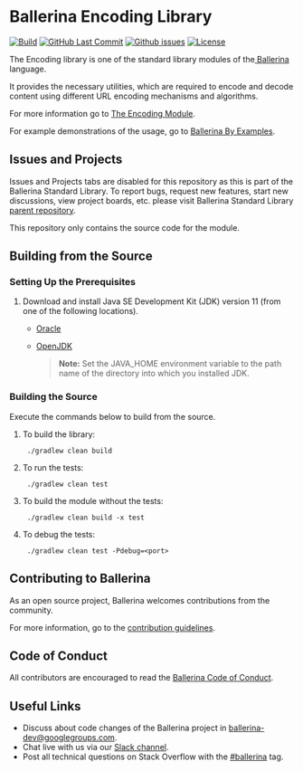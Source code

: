 Ballerina Encoding Library
===================

  [![Build](https://github.com/ballerina-platform/module-ballerina-encoding/workflows/Build/badge.svg)](https://github.com/ballerina-platform/module-ballerina-encoding/actions?query=workflow%3ABuild)
  [![GitHub Last Commit](https://img.shields.io/github/last-commit/ballerina-platform/module-ballerina-encoding.svg?label=Last%20Commit)](https://github.com/ballerina-platform/module-ballerina-encoding/commits/master)
  [![Github issues](https://img.shields.io/github/issues/ballerina-platform/ballerina-standard-library/module/encoding.svg?label=Open%20Issues)](https://github.com/ballerina-platform/ballerina-standard-library/labels/module%2Fencoding)
  [![License](https://img.shields.io/badge/License-Apache%202.0-blue.svg)](https://opensource.org/licenses/Apache-2.0)

The Encoding library is one of the standard library modules of the<a target="_blank" href="https://ballerina.io/"> Ballerina</a> language.

It provides the necessary utilities, which are required to encode and decode content using different URL encoding mechanisms and algorithms.

For more information go to [The Encoding Module](https://ballerina.io/swan-lake/learn/api-docs/ballerina/encoding/index.html).

For example demonstrations of the usage, go to [Ballerina By Examples](https://ballerina.io/swan-lake/learn/by-example/).

## Issues and Projects

Issues and Projects tabs are disabled for this repository as this is part of the Ballerina Standard Library. To report bugs, request new features, start new discussions, view project boards, etc. please visit Ballerina Standard Library [parent repository](https://github.com/ballerina-platform/ballerina-standard-library).

This repository only contains the source code for the module.

## Building from the Source

### Setting Up the Prerequisites

1. Download and install Java SE Development Kit (JDK) version 11 (from one of the following locations).

   * [Oracle](https://www.oracle.com/java/technologies/javase-jdk11-downloads.html)
   
   * [OpenJDK](https://adoptopenjdk.net)
   
        > **Note:** Set the JAVA_HOME environment variable to the path name of the directory into which you installed JDK.
     
### Building the Source

Execute the commands below to build from the source.

1. To build the library:
        
        ./gradlew clean build

2. To run the tests:

        ./gradlew clean test

3. To build the module without the tests:

        ./gradlew clean build -x test

4. To debug the tests:

        ./gradlew clean test -Pdebug=<port>

## Contributing to Ballerina

As an open source project, Ballerina welcomes contributions from the community.

For more information, go to the [contribution guidelines](https://github.com/ballerina-platform/ballerina-lang/blob/master/CONTRIBUTING.md).

## Code of Conduct

All contributors are encouraged to read the [Ballerina Code of Conduct](https://ballerina.io/code-of-conduct).

## Useful Links

* Discuss about code changes of the Ballerina project in [ballerina-dev@googlegroups.com](mailto:ballerina-dev@googlegroups.com).
* Chat live with us via our [Slack channel](https://ballerina.io/community/slack/).
* Post all technical questions on Stack Overflow with the [#ballerina](https://stackoverflow.com/questions/tagged/ballerina) tag.
